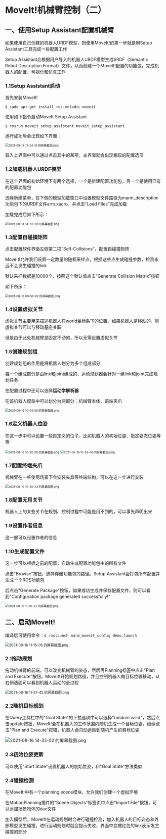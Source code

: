 # MoveIt!机械臂控制（二）

## 一、使用Setup Assistant配置机械臂

如果使用自己创建的机器人URDF模型，则使用MoveIt!的第一步就是用Setup Assistant工具完成一些配置工作

Setup Assistant会根据用户导入的机器人URDF模型生成SRDF（Semantic Robot Description Format）文件，从而创建一个MoveIt!配置的功能包，完成机器人的配置、可视化和仿真工作

### 1.1Setup Assistant启动

首先安装MoveIt!

```shell
$ sudo apt-get install ros-melodic-moveit
```

使用如下指令启动MoveIt Setup Assistant

```shell
$ rosrun moveit_setup_assistant moveit_setup_assistant
```

运行成功后会出现如下界面：

<img src="https://i.loli.net/2021/08/14/Vhmel3MvOrbwCqP.png" alt="2021-08-14 12-24-19 的屏幕截图.png" style="zoom: 67%;" />

载入上界面中可以通过点击其中的某项，主界面就会出现相应的配置选项

### 1.2加载机器人URDF模型

在这个界面的初始环境下有两个选择，一个是新建配置功能包，另一个是使用已有的配置功能包

选择新建菜单，在下侧的模型加载窗口中设置模型文件路径为marm_description功能包下的URDF文件arm.xacro，并点击“Load Files”完成加载

加载完成后如下所示：

<img src="https://i.loli.net/2021/08/14/wKMvoOptENliGWZ.png" alt="2021-08-14 14-53-20 的屏幕截图.png" style="zoom:67%;" />

### 1.3配置自碰撞矩阵

点击配置软件界面左侧第二项“Self-Collisions”，配置自碰撞矩阵

MoveIt!允许我们设置一定数量的随机采样点，根据这些点生成碰撞参数，检测永远不会发生碰撞的link

默认采样数据是10000个，按照这个默认值点击“Generate Collision Matrix”按钮

如下所示：

<img src="https://i.loli.net/2021/08/16/zEutIwLB2QTv9WF.png" alt="2021-08-16 09-50-02 的屏幕截图.png" style="zoom:67%;" />

### 1.4设置虚拟关节

虚拟关节主要用来描述机器人在world坐标系下的位置。如果机器人是移动的，则虚拟关节可以与移动基座关联

但是由于此处机械臂是固定不动的，所以无需设置虚拟关节

### 1.5创建规划组

创建规划组的作用是将机器人划分为多个组成部分

每一个组成部分是由link和joint组成的，运动规划器会针对一组link和joint完成规划任务

在配置过程中还可以选择**运动学解析器**

在该机器人模型中可以划分为两部分：机械臂本体、前端夹爪

<img src="https://i.loli.net/2021/08/16/woD29H6AjqGKkXB.png" alt="2021-08-16 10-05-58 的屏幕截图.png" style="zoom:67%;" />

### 1.6定义机器人位姿

在这一步中可以设置一些自定义的位子，比如机器人的初始位姿、指定姿态位姿等等

<img src="https://i.loli.net/2021/08/16/PwN43YbAGOEZXFg.png" alt="2021-08-16 10-30-58 的屏幕截图.png" style="zoom:67%;" />

<img src="https://i.loli.net/2021/08/16/4NSncGJFsB9fTOp.png" alt="2021-08-16 10-33-06 的屏幕截图.png" style="zoom:67%;" />

### 1.7配置终端夹爪

机械臂在一些使用场景下会安装夹具等终端结构，可以在这一步进行安装

<img src="https://i.loli.net/2021/08/16/mwlDKY6cyu572x4.png" alt="2021-08-16 10-36-23 的屏幕截图.png" style="zoom:67%;" />

### 1.8配置无用关节

机器人上的某些关节在规划、控制过程中可能是用不到的，可以事先声明出来

### 1.9设置作者信息

这一部可以设置作者的信息

### 1.10生成配置文件

这一步可以根据之前的配置，自动生成配置功能包中的所有文件

点击"Browse"按钮，选择存储功能包的路径。Setup Assistant会打包所有配置并生成一个ROS功能包

后点击"Generate Package"按钮，如果成功生成并保存配置文件，则可以看到"Configuration package generated successfully!"

<img src="https://i.loli.net/2021/08/16/XAyba7rEHUmcwus.png" alt="2021-08-16 11-08-22 的屏幕截图.png" style="zoom:67%;" />

## 二、启动MoveIt!

编译后可使用命令：`$ roslaunch marm_moveit_config demo.launch`

<img src="https://i.loli.net/2021/08/16/ziNhJpySevWdkoV.png" alt="2021-08-16 11-15-06 的屏幕截图.png" style="zoom: 80%;" />

### 2.1拖动规划

拖动机械臂的前端，可以改变机械臂的姿态，然后再Planning标签中点击"Plan and Execute"按钮，MoveIt!开始规划路径，并且控制机器人向目标位置移动，从右侧洁面可以看到机器人运动的全过程

<img src="https://i.loli.net/2021/08/16/i7NpKJGqnSrC8Zt.png" alt="2021-08-16 11-37-42 的屏幕截图.png" style="zoom:80%;" />

### 2.2随机目标规划

在Query工具栏中的"Goal State"的下拉选项中可以选择"random valid"，然后点击update按钮，MoveIt!会在机器人的工作范围内随机生成一个目标位姿，继续点击"Plan and Execute"按钮，机器人会自动运动到随机产生的目标位姿

![2021-08-16 14-33-02 的屏幕截图.png](https://i.loli.net/2021/08/16/V6dmgQ3jzw1phet.png)

### 2.3初始位姿更新

可以使用"Start State"设置机器人的初始位姿，和"Goal State"方法类似

### 2.4碰撞检测

在MoveIt!中有一个planning scene模块，允许我们创建一个虚拟环境

在MotionPlanning插件的"Scene Objects"标签页中点击"Import File"按钮，可以添加场景物体的dae文件

加入模型后，MoveIt!在运动规划时会进行碰撞检测，加入机器人的目标姿态和外部模型发生碰撞，进行运动规划时就会提示失败，界面中变成红色的link表示发生碰撞的部分
